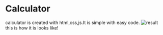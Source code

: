 # Calculator
calculator is created with html,css,js.It is simple with easy code. 
![result](https://github.com/YASHWANTH2601/Calculator/assets/110809712/74f1613b-e988-4d06-8952-b80cecd23443)
this is how it is looks like!
